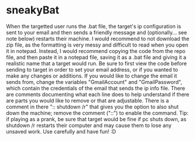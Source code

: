 # sneakyBat

When the targetted user runs the .bat file, the target's ip configuration is sent to your email and then sends a friendly message and (optionally... see note below) restarts their machine.
I would recommend to not download the zip file, as the formatting is very messy and difficult to read when you open it in notepad.
Instead, I would recommend copying the code from the repo file, and then paste it in a notepad file, saving it as a .bat file and giving it a realistic name that a target would run.
Be sure to first view the code before sending to target in order to set your email address, or if you wanted to make any changes or additions.
If you would like to change the email it sends from, change the variables "GmailAccount" and "GmailPassword", which contain the credentials of the email that sends the ip info file.
There are comments documenting what each line does to help understand if there are parts you would like to remove or that are adjustable.
There is a comment in there ":: shutdown /r" that gives you the option to also shut down the machine; remove the comment ("::") to enable the command.
Tip: if playing as a prank, be sure that target would be fine if pc shuts down, as shutdown /r restarts their computer and may cause them to lose any unsaved work.
Use carefully and have fun! :D


